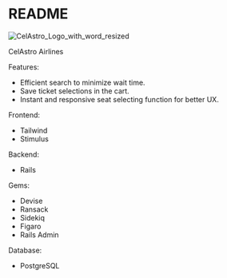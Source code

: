 # README
![CelAstro_Logo_with_word_resized](https://user-images.githubusercontent.com/92965976/147652718-168431fb-a999-4a4a-b508-5327be369824.jpg)

CelAstro Airlines

Features:
* Efficient search to minimize wait time.
* Save ticket selections in the cart.
* Instant and responsive seat selecting function for better UX.


Frontend:
* Tailwind 
* Stimulus

Backend:
* Rails 

Gems:
* Devise
* Ransack
* Sidekiq
* Figaro
* Rails Admin


Database:
* PostgreSQL
